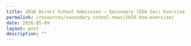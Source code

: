 ```yaml
---
title: 2016 Direct School Admission – Secondary (DSA Sec) Exercise
permalink: /resources/secondary-school-news/2016-dsa-exercise/
date: 2016-05-09
layout: post
description: ""
---
```

